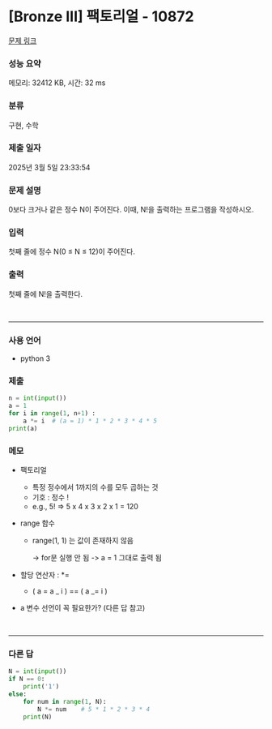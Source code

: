 # [Bronze III] 팩토리얼 - 10872

[문제 링크](https://www.acmicpc.net/problem/10872)

### 성능 요약

메모리: 32412 KB, 시간: 32 ms

### 분류

구현, 수학

### 제출 일자

2025년 3월 5일 23:33:54

### 문제 설명

<p>0보다 크거나 같은 정수 N이 주어진다. 이때, N!을 출력하는 프로그램을 작성하시오.</p>

### 입력

 <p>첫째 줄에 정수 N(0 ≤ N ≤ 12)이 주어진다.</p>

### 출력

 <p>첫째 줄에 N!을 출력한다.</p>

<br>

---

### 사용 언어

- python 3

### 제출

```python
n = int(input())
a = 1
for i in range(1, n+1) :
    a *= i  # (a = 1) * 1 * 2 * 3 * 4 * 5
print(a)
```

### 메모

- 팩토리얼

  - 특정 정수에서 1까지의 수를 모두 곱하는 것
  - 기호 : 정수 !
  - e.g., 5! => 5 x 4 x 3 x 2 x 1 = 120

- range 함수

  - range(1, 1) 는 값이 존재하지 않음 <br>

    -> for문 실행 안 됨 -> a = 1 그대로 출력 됨

- 할당 연산자 : \*=

  - ( a = a _ i ) == ( a _= i )

- a 변수 선언이 꼭 필요한가? (다른 답 참고)

<br>

---

### 다른 답

```python
N = int(input())
if N == 0:
    print('1')
else:
    for num in range(1, N):
        N *= num    # 5 * 1 * 2 * 3 * 4
    print(N)
```
